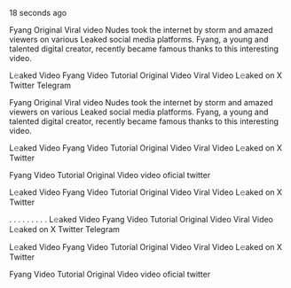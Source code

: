 18 seconds ago

Fyang Original Viral video Nudes took the internet by storm and amazed viewers on various Leaked social media platforms. Fyang, a young and talented digital creator, recently became famous thanks to this interesting video.

L𝚎aked Video Fyang Video Tutorial Original Video Viral Video L𝚎aked on X Twitter Telegram


Fyang Original Viral video Nudes took the internet by storm and amazed viewers on various Leaked social media platforms. Fyang, a young and talented digital creator, recently became famous thanks to this interesting video.

L𝚎aked Video Fyang Video Tutorial Original Video Viral Video L𝚎aked on X Twitter

Fyang Video Tutorial Original Video video oficial twitter

L𝚎aked Video Fyang Video Tutorial Original Video Viral Video L𝚎aked on X Twitter

. . . . . . . . . L𝚎aked Video Fyang Video Tutorial Original Video Viral Video L𝚎aked on X Twitter Telegram

L𝚎aked Video Fyang Video Tutorial Original Video Viral Video L𝚎aked on X Twitter

Fyang Video Tutorial Original Video video oficial twitter


